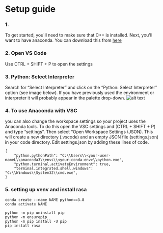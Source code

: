 # Setup guide
### 1. 
To get started, you'll need to make sure that C++ is installed. Next, you'll want to have anaconda. You can download this from [here](https://www.anaconda.com/download#windows)

### 2. Open VS Code
Use CTRL + SHIFT + P to open the settings

### 3. Python: Select Interpreter
Search for “Select Interpreter” and click on the “Python: Select Interpreter” option (see image below). If you have previously used the environment or interpreter it will probably appear in the palette drop-down.
![alt text]([[http://url/to/img.png](https://opensourceoptions.com/wp-content/uploads/2022/02/select_interp.png?ezimgfmt=ng:webp/ngcb1)])

### 4. To use Anaconda with VSC
 you can also change the workspace settings so your project uses the Anaconda tools. To do this open the VSC settings and (CTRL + SHIFT + P) and type “settings”. Then select “Open Workspace Settings (JSON). This will create a new directory (.vscode) and an empty JSON file (settings.json) in your code directory.
Edit settings.json by adding these lines of code.
```
{
    "python.pythonPath": "C:\\Users\\<your-user-nameL\\anaconda3\\envs\\<your-conda-env>\\python.exe",
    "python.terminal.activateEnvironment": true,
    "terminal.integrated.shell.windows": "C:\\Windows\\System32\\cmd.exe",
}
```
### 5. setting up venv and install rasa
```
conda create --name NAME python==3.8
conda activate NAME

python -m pip uninstall pip
python -m ensurepip
python -m pip install -U pip
pip install rasa
```
